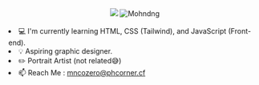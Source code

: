 <div align="center">
<img src="https://user-images.githubusercontent.com/93068579/195852067-cf749b1f-c6c1-4206-b0c4-37e2f395c71f.svg">
<img src="https://user-images.githubusercontent.com/93068579/195847357-df445b1a-3ec6-4c77-9a46-27727c38a041.svg" alt="Mohndng">
</div>
<br>
<div align="left">
<li>
💻 I'm currently learning HTML, CSS (Tailwind), and JavaScript (Front-end).
</li>
<li>
💡 Aspiring graphic designer.
</li>
<li>
✏️ Portrait Artist (not related😅)
</li>
<li>
📫 Reach Me : <a href="mailto:mncozero@phcorner.cf">mncozero@phcorner.cf</a>
</li>
</div>
